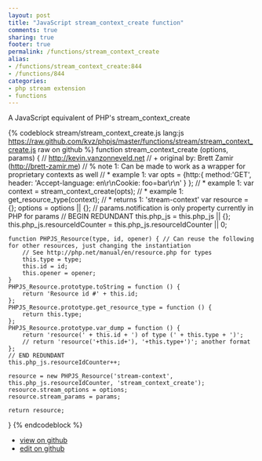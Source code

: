 ```yaml
---
layout: post
title: "JavaScript stream_context_create function"
comments: true
sharing: true
footer: true
permalink: /functions/stream_context_create
alias:
- /functions/stream_context_create:844
- /functions/844
categories:
- php stream extension
- functions
---
```

A JavaScript equivalent of PHP's stream_context_create

<!-- more -->

{% codeblock stream/stream_context_create.js lang:js https://raw.github.com/kvz/phpjs/master/functions/stream/stream_context_create.js raw on github %}
function stream_context_create (options, params) {
    // http://kevin.vanzonneveld.net
    // +   original by: Brett Zamir (http://brett-zamir.me)
    // %          note 1: Can be made to work as a wrapper for proprietary contexts as well
    // *     example 1: var opts = {http:{ method:'GET', header: 'Accept-language: en\r\nCookie: foo=bar\r\n' } };
    // *     example 1: var context = stream_context_create(opts);
    // *     example 1: get_resource_type(context);
    // *     returns 1: 'stream-context'
    var resource = {};
    options = options || {};
    // params.notification is only property currently in PHP for params
    // BEGIN REDUNDANT
    this.php_js = this.php_js || {};
    this.php_js.resourceIdCounter = this.php_js.resourceIdCounter || 0;

    function PHPJS_Resource(type, id, opener) { // Can reuse the following for other resources, just changing the instantiation
        // See http://php.net/manual/en/resource.php for types
        this.type = type;
        this.id = id;
        this.opener = opener;
    }
    PHPJS_Resource.prototype.toString = function () {
        return 'Resource id #' + this.id;
    };
    PHPJS_Resource.prototype.get_resource_type = function () {
        return this.type;
    };
    PHPJS_Resource.prototype.var_dump = function () {
        return 'resource(' + this.id + ') of type (' + this.type + ')';
        // return 'resource('+this.id+'), '+this.type+')'; another format
    };
    // END REDUNDANT
    this.php_js.resourceIdCounter++;

    resource = new PHPJS_Resource('stream-context', this.php_js.resourceIdCounter, 'stream_context_create');
    resource.stream_options = options;
    resource.stream_params = params;

    return resource;
}
{% endcodeblock %}

 - [view on github](https://github.com/kvz/phpjs/blob/master/functions/stream/stream_context_create.js)
 - [edit on github](https://github.com/kvz/phpjs/edit/master/functions/stream/stream_context_create.js)

